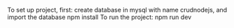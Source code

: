 To set up project, first:
create database in mysql with name crudnodejs, and import the database
npm install
To run the project:
npm run dev
